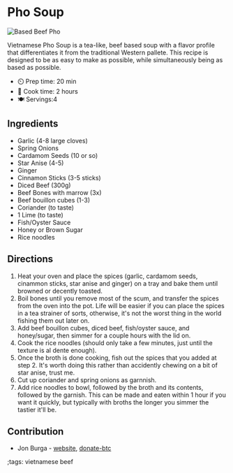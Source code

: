 # Pho Soup

![Based Beef Pho](pix/pho-soup.webp)

Vietnamese Pho Soup is a tea-like, beef based soup with a flavor profile that differentiates it from the traditional Western pallete. This recipe is designed to be as easy to make as possible, while simultaneously being as based as possible.

- ⏲️ Prep time: 20 min
- 🍳 Cook time: 2 hours
- 🍽️ Servings:4

## Ingredients

- Garlic (4-8 large cloves)
- Spring Onions
- Cardamom Seeds (10 or so)
- Star Anise (4-5)
- Ginger
- Cinnamon Sticks (3-5 sticks)
- Diced Beef (300g)
- Beef Bones with marrow (3x)
- Beef bouillon cubes (1-3)
- Coriander (to taste)
- 1 Lime (to taste)
- Fish/Oyster Sauce
- Honey or Brown Sugar
- Rice noodles

## Directions

1. Heat your oven and place the spices (garlic, cardamom seeds, cinammon sticks, star anise and ginger) on a tray and bake them until browned or decently toasted.
2. Boil bones until you remove most of the scum, and transfer the spices from the oven into the pot. Life will be easier if you can place the spices in a tea strainer of sorts, otherwise, it's not the worst thing in the world fishing them out later on.
3. Add beef bouillon cubes, diced beef, fish/oyster sauce, and honey/sugar, then simmer for a couple hours with the lid on.
4. Cook the rice noodles (should only take a few minutes, just until the texture is al dente enough).
5. Once the broth is done cooking, fish out the spices that you added at step 2. It's worth doing this rather than accidently chewing on a bit of star anise, trust me.
6. Cut up coriander and spring onions as garnnish.
7. Add rice noodles to bowl, followed by the broth and its contents, followed by the garnish. This can be made and eaten within 1 hour if you want it quickly, but typically with broths the longer you simmer the tastier it'll be.

## Contribution

- Jon Burga - [website](https://jonburga.com),
[donate-btc]( `bc1qqsj592ls8xdhxpf5h4e8wj2w3v9uvv6mc6gz7f`)

;tags: vietnamese beef
